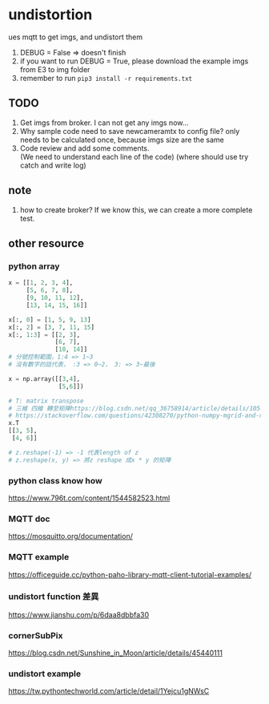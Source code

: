 # undistortion

ues mqtt to get imgs, and undistort them

1. DEBUG = False => doesn't finish
2. if you want to run DEBUG = True, please download the example imgs from E3 to img folder
3. remember to run `pip3 install -r requirements.txt`

## TODO

1. Get imgs from broker. I can not get any imgs now...
2. Why sample code need to save newcameramtx to config file? only needs to be calculated once, because imgs size are the same
3. Code review and add some comments.  
   (We need to understand each line of the code)
   (where should use try catch and write log)

## note

1. how to create broker? If we know this, we can create a more complete test.

## other resource

### python array

```python
x = [[1, 2, 3, 4],
     [5, 6, 7, 8],
     [9, 10, 11, 12],
     [13, 14, 15, 16]]

x[:, 0] = [1, 5, 9, 13]
x[:, 2] = [3, 7, 11, 15]
x[:, 1:3] = [[2, 3],
             [6, 7],
             [10, 14]]
# 分號控制範圍，1:4 => 1~3
# 沒有數字的話代表， :3 => 0~2， 3: => 3~最後

x = np.array([[3,4],
              [5,6]])

# T: matrix transpose
# 三維 四維 轉至矩陣https://blog.csdn.net/qq_36758914/article/details/105488508
# https://stackoverflow.com/questions/42308270/python-numpy-mgrid-and-reshape
x.T
[[3, 5],
 [4, 6]]

# z.reshape(-1) => -1 代表length of z
# z.reshape(x, y) => 將z reshape 成x * y 的矩陣

```

### python class know how

https://www.796t.com/content/1544582523.html

### MQTT doc

https://mosquitto.org/documentation/

### MQTT example

https://officeguide.cc/python-paho-library-mqtt-client-tutorial-examples/

### undistort function 差異

https://www.jianshu.com/p/6daa8dbbfa30

### cornerSubPix

https://blog.csdn.net/Sunshine_in_Moon/article/details/45440111

### undistort example

https://tw.pythontechworld.com/article/detail/1Yejcu1gNWsC